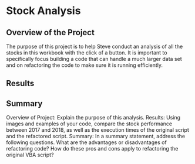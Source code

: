 # Stock Analysis

## Overview of the Project
The purpose of this project is to help Steve conduct an analysis of all the stocks in this workbook with the click of a button. It is important to specifically focus building a code that can handle a much larger data set and on refactoring the code to make sure it is running efficiently. 

## Results


## Summary


Overview of Project: Explain the purpose of this analysis.
Results: Using images and examples of your code, compare the stock performance between 2017 and 2018, as well as the execution times of the original script and the refactored script.
Summary: In a summary statement, address the following questions.
What are the advantages or disadvantages of refactoring code?
How do these pros and cons apply to refactoring the original VBA script?
